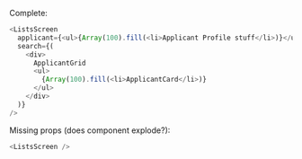 Complete:

```js
<ListsScreen
  applicant={<ul>{Array(100).fill(<li>Applicant Profile stuff</li>)}</ul>}
  search={(
    <div>
      ApplicantGrid
      <ul>
        {Array(100).fill(<li>ApplicantCard</li>)}
      </ul>
    </div>
  )}
/>
```

Missing props (does component explode?):

```js
<ListsScreen />
```
